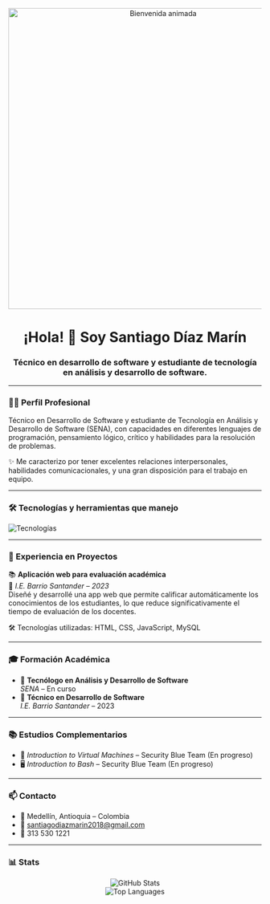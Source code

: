 <p align="center">
  <img src="https://media.giphy.com/media/qgQUggAC3Pfv687qPC/giphy.gif" alt="Bienvenida animada" width="600"/>
</p>

<h1 align="center">¡Hola! 👋 Soy Santiago Díaz Marín</h1>
<h3 align="center">Técnico en desarrollo de software y estudiante de tecnología en análisis y desarrollo de software.</h3>

---

### 🧑‍💼 Perfil Profesional

Técnico en Desarrollo de Software y estudiante de Tecnología en Análisis y Desarrollo de Software (SENA), con capacidades en diferentes lenguajes de programación, pensamiento lógico, crítico y habilidades para la resolución de problemas.

✨ Me caracterizo por tener excelentes relaciones interpersonales, habilidades comunicacionales, y una gran disposición para el trabajo en equipo.

---


### 🛠️ Tecnologías y herramientas que manejo

<img src="https://skillicons.dev/icons?i=html,css,js,python,php,mysql" alt="Tecnologías" />

---

### 🚀 Experiencia en Proyectos

📚 **Aplicación web para evaluación académica**  
📍 *I.E. Barrio Santander – 2023*  
Diseñé y desarrollé una app web que permite calificar automáticamente los conocimientos de los estudiantes, lo que reduce significativamente el tiempo de evaluación de los docentes.

🛠 Tecnologías utilizadas: HTML, CSS, JavaScript, MySQL

---

### 🎓 Formación Académica

- 📘 **Tecnólogo en Análisis y Desarrollo de Software**  
  *SENA* – En curso  
- 📗 **Técnico en Desarrollo de Software**  
  *I.E. Barrio Santander* – 2023  

---

### 📚 Estudios Complementarios

- 🔐 *Introduction to Virtual Machines* – Security Blue Team (En progreso)  
- 🖥 *Introduction to Bash* – Security Blue Team (En progreso)

---

### 📫 Contacto

- 📍 Medellín, Antioquia – Colombia  
- 📧 santiagodiazmarin2018@gmail.com  
- 📱 313 530 1221

---

### 📊 Stats

<p align="center">
  <img src="https://github-readme-stats.vercel.app/api?username=SantiagoDiazMarin&show_icons=true&theme=tokyonight" alt="GitHub Stats" />
  <br />
  <img src="https://github-readme-stats.vercel.app/api/top-langs/?username=SantiagoDiazMarin&layout=compact&theme=tokyonight" alt="Top Languages" />
</p>
